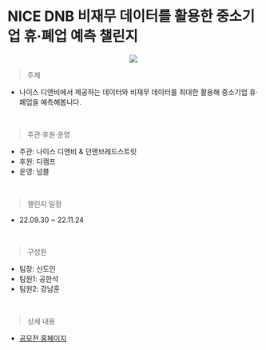 # NICE DNB 비재무 데이터를 활용한 중소기업 휴·폐업 예측 챌린지

<p align="center">
  <img src="https://user-images.githubusercontent.com/121351760/210191545-93f97cd7-f5f3-4d21-b935-dd60a39a69cb.png">
</p>

>주제
- 나이스 디앤비에서 제공하는 데이터와 비재무 데이터를 최대한 활용해 중소기업 휴·폐업을 예측해봅니다.

<br>

>주관·후원·운영
- 주관: 나이스 디앤비 & 던앤브레드스트릿
- 후원: 디캠프
- 운영: 넘블

<br>

>챌린지 일정
- 22.09.30 ~ 22.11.24

<br>

>구성원
- 팀장: 신도인
- 팀원1: 공한석
- 팀원2: 강남훈

<br>

>상세 내용
- [공모전 홈페이지](https://www.numble.it/30330a52-d634-4824-af47-f570f518814b)
